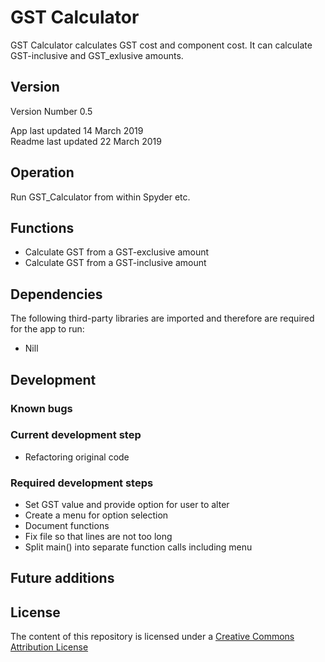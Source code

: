 # GST Calculator

GST Calculator calculates GST cost and component cost. It can calculate GST-inclusive
and GST_exlusive amounts.

## Version

Version Number 0.5

App last updated 14 March 2019  
Readme last updated 22 March 2019

## Operation

Run GST_Calculator from within Spyder etc.

## Functions

- Calculate GST from a GST-exclusive amount
- Calculate GST from a GST-inclusive amount

## Dependencies

The following third-party libraries are imported and therefore are required for
the app to run:

- Nill

## Development

### Known bugs

### Current development step

- Refactoring original code

### Required development steps

- Set GST value and provide option for user to alter
- Create a menu for option selection
- Document functions
- Fix file so that lines are not too long
- Split main() into separate function calls including menu

## Future additions

## License
The content of this repository is licensed under a [Creative Commons Attribution License](http://creativecommons.org/licenses/by/3.0/us/)